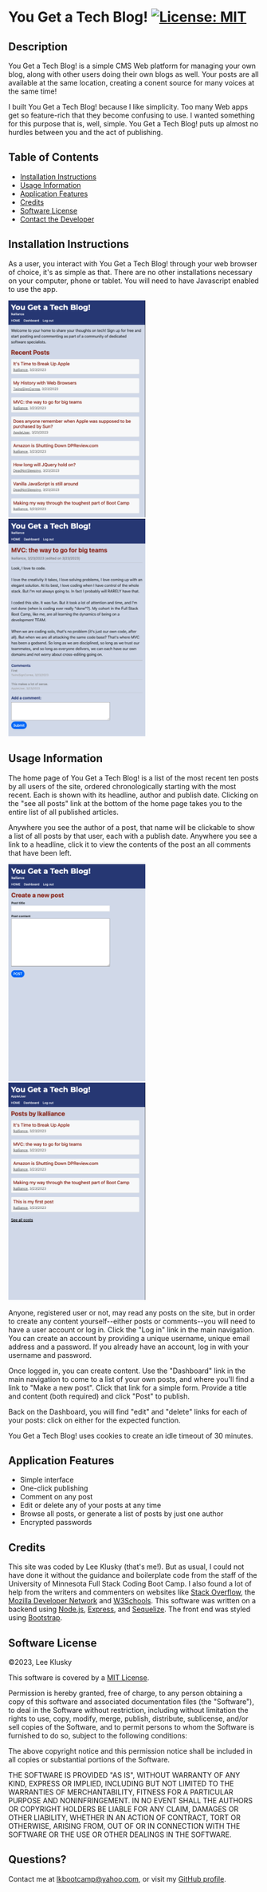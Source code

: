# You Get a Tech Blog! [![License: MIT](https://img.shields.io/badge/License-MIT-yellow.svg)](https://opensource.org/licenses/MIT)

## Description

You Get a Tech Blog! is a simple CMS Web platform for managing your own blog, along with other users doing their own blogs as well. Your posts are all available at the same location, creating a conent source for many voices at the same time!

I built You Get a Tech Blog! because I like simplicity. Too many Web apps get so feature-rich that they become confusing to use. I wanted something for this purpose that is, well, simple. You Get a Tech Blog! puts up almost no hurdles between you and the act of publishing.


## Table of Contents


* [Installation Instructions](#installation-instructions)
* [Usage Information](#usage-information)
* [Application Features](#application-features)
* [Credits](#credits)
* [Software License](#software-license)
* [Contact the Developer](#contact-the-developer)

## Installation Instructions

As a user, you interact with You Get a Tech Blog! through your web browser of choice, it's as simple as that. There are no other installations necessary on your computer, phone or tablet. You will need to have Javascript enabled to use the app.

<img src='./public/images/tech-blog-screen-1.png' width="275" />
<img src='./public/images/tech-blog-screen-2.png' width="275" />



## Usage Information

The home page of You Get a Tech Blog! is a list of the most recent ten posts by all users of the site, ordered chronologically starting with the most recent. Each is shown with its headline, author and publish date. Clicking on the "see all posts" link at the bottom of the home page takes you to the entire list of all published articles.

Anywhere you see the author of a post, that name will be clickable to show a list of all posts by that user, each with a publish date. Anywhere you see a link to a headline, click it to view the contents of the post an all comments that have been left.

<img src='./public/images/tech-blog-screen-3.png' width="275" />
<img src='./public/images/tech-blog-screen-4.png' width="275" />


Anyone, registered user or not, may read any posts on the site, but in order to create any content yourself--either posts or comments--you will need to have a user account or log in. Click the "Log in" link in the main navigation. You can create an account by providing a unique username, unique email address and a password. If you already have an account, log in with your username and password.

Once logged in, you can create content. Use the "Dashboard" link in the main navigation to come to a list of your own posts, and where you'll find a link to "Make a new post". Click that link for a simple form. Provide a title and content (both required) and click "Post" to publish.

Back on the Dashboard, you will find "edit" and "delete" links for each of your posts: click on either for the expected function.

You Get a Tech Blog! uses cookies to create an idle timeout of 30 minutes.


## Application Features

* Simple interface
* One-click publishing
* Comment on any post
* Edit or delete any of your posts at any time
* Browse all posts, or generate a list of posts by just one author
* Encrypted passwords


## Credits

This site was coded by Lee Klusky (that's me!). But as usual, I could not have done it without the guidance and boilerplate code from the staff of the University of Minnesota Full Stack Coding Boot Camp. I also found a lot of help from the writers and commenters on websites like [Stack Overflow](https://www.stackoverflow.com), the [Mozilla Developer Network](https://developer.mozilla.com) and [W3Schools](https://www.w3schools.com). This software was written on a backend using [Node.js](https://nodejs.org), [Express](https://www.expressjs.com), and [Sequelize](https://www.sequelize.org). The front end was styled using [Bootstrap](http://getbootstrap.com).


## Software License

©2023, Lee Klusky

This software is covered by a [MIT License](https://opensource.org/licenses/MIT).

Permission is hereby granted, free of charge, to any person obtaining a copy of this software and associated documentation files (the "Software"), to deal in the Software without restriction, including without limitation the rights to use, copy, modify, merge, publish, distribute, sublicense, and/or sell copies of the Software, and to permit persons to whom the Software is furnished to do so, subject to the following conditions:

The above copyright notice and this permission notice shall be included in all copies or substantial portions of the Software.

THE SOFTWARE IS PROVIDED "AS IS", WITHOUT WARRANTY OF ANY KIND, EXPRESS OR IMPLIED, INCLUDING BUT NOT LIMITED TO THE WARRANTIES OF MERCHANTABILITY, FITNESS FOR A PARTICULAR PURPOSE AND NONINFRINGEMENT. IN NO EVENT SHALL THE AUTHORS OR COPYRIGHT HOLDERS BE LIABLE FOR ANY CLAIM, DAMAGES OR OTHER LIABILITY, WHETHER IN AN ACTION OF CONTRACT, TORT OR OTHERWISE, ARISING FROM, OUT OF OR IN CONNECTION WITH THE SOFTWARE OR THE USE OR OTHER DEALINGS IN THE SOFTWARE.

## Questions?

Contact me at <a href="mailto:lkbootcamp@yahoo.com">lkbootcamp@yahoo.com</a>, or visit my [GitHub profile](https://www.github.com/lkalliance).